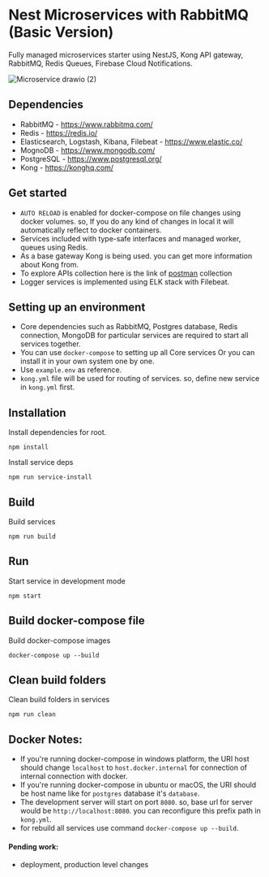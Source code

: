 # Nest Microservices with RabbitMQ (Basic Version)
Fully managed microservices starter using NestJS, Kong API gateway, RabbitMQ, Redis Queues, Firebase Cloud Notifications.

![Microservice drawio (2)](https://user-images.githubusercontent.com/23061515/160799926-6ea731ae-ff63-4044-9452-b58f3cbe99a3.png)

## Dependencies
- RabbitMQ - https://www.rabbitmq.com/
- Redis - https://redis.io/
- Elasticsearch, Logstash, Kibana, Filebeat - https://www.elastic.co/
- MognoDB - https://www.mongodb.com/
- PostgreSQL - https://www.postgresql.org/
- Kong - https://konghq.com/

## Get started
- `AUTO RELOAD` is enabled for docker-compose on file changes using docker volumes. so, If you do any kind of changes in local it will automatically reflect to docker containers.
- Services included with type-safe interfaces and managed worker, queues using Redis.
- As a base gateway Kong is being used. you can get more information about Kong from.
- To explore APIs collection here is the link of [postman](https://www.getpostman.com/collections/d1dccb090ce55fe39f0a) collection
- Logger services is implemented using ELK stack with Filebeat.

## Setting up an environment
- Core dependencies such as RabbitMQ, Postgres database, Redis connection, MongoDB for particular services are required to start all services together.
- You can use `docker-compose` to setting up all Core services Or you can install it in your own system one by one.
- Use `example.env` as reference.
- `kong.yml` file will be used for routing of services. so, define new service in `kong.yml` first.

## Installation

Install dependencies for root.
```
npm install
```

Install service deps
```
npm run service-install
```

## Build

Build services
```
npm run build
```

## Run

Start service in development mode
```
npm start
```

## Build docker-compose file

Build docker-compose images 
```
docker-compose up --build
```

## Clean build folders

Clean build folders in services
```
npm run clean
```
## Docker Notes:
- If you're running docker-compose in windows platform, the URI host should change `localhost` to `host.docker.internal` for connection of internal connection with docker.
- If you're running docker-compose in ubuntu or macOS, the URI should be host name like for `postgres` database it's `database`.
- The development server will start on port `8080`. so, base url for server would be `http://localhost:8080`. you can reconfigure this prefix path in `kong.yml`.
- for rebuild all services use command `docker-compose up --build`.  

#### Pending work: 
- deployment, production level changes






